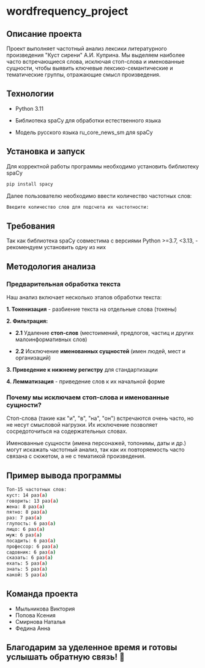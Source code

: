 # wordfrequency_project
## Описание проекта
Проект выполняет частотный анализ лексики литературного произведения "Куст сирени" А.И. Куприна. Мы выделяем наиболее часто встречающиеся слова, исключая стоп-слова и именованные сущности, чтобы выявить ключевые лексико-семантические и тематические группы, отражающие смысл произведения. 

## Технологии
- Python 3.11

- Библиотека spaCy для обработки естественного языка

- Модель русского языка ru_core_news_sm для spaCy

## Установка и запуск
Для корректной работы программы необходимо установить библиотеку spaCy 
```sh
pip install spacy
```
Далее пользователю необходимо ввести количество частотных слов:
```sh
Введите количество слов для подсчета их частотности:
```

## Требования
Так как библиотека spaCy совместима с версиями Python >=3.7, <3.13, - рекомендуем установить одну из них

## Методология анализа
### Предварительная обработка текста
Наш анализ включает несколько этапов обработки текста:

**1. Токенизация** - разбиение текста на отдельные слова (токены)

**2. Фильтрация:**

  - **2.1** Удаление **стоп-слов** (местоимений, предлогов, частиц и других малоинформативных слов)

  - **2.2** Исключение **именованных сущностей** (имен людей, мест и организаций)

**3. Приведение к нижнему регистру** для стандартизации

**4. Лемматизация** - приведение слов к их начальной форме

### Почему мы исключаем стоп-слова и именованные сущности?
Стоп-слова (такие как "и", "в", "на", "он") встречаются очень часто, но не несут смысловой нагрузки. Их исключение позволяет сосредоточиться на содержательных словах.

Именованные сущности (имена персонажей, топонимы, даты и др.) могут искажать частотный анализ, так как их повторяемость часто связана с сюжетом, а не с тематикой произведения.

## Пример вывода программы
```sh
Топ-15 частотных слов:
куст: 14 раз(а)
говорить: 13 раз(а)
жена: 8 раз(а) 
пятно: 8 раз(а)
раз: 7 раз(а)
глупость: 6 раз(а)
лицо: 6 раз(а)
муж: 6 раз(а)
посадить: 6 раз(а)
профессор: 6 раз(а)
садовник: 6 раз(а)
сказать: 6 раз(а)
ехать: 5 раз(а)
знать: 5 раз(а)
какой: 5 раз(а)
```

## Команда проекта
- Мыльникова Виктория
- Попова Ксения
- Смирнова Наталья
- Федина Анна

## Благодарим за уделенное время и готовы услышать обратную связь! 💓 
